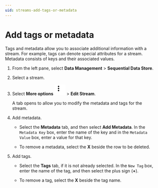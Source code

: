 ```yaml
---
uid: streams-add-tags-or-metadata
---
```


# Add tags or metadata

Tags and metadata allow you to associate additional information with a stream. For example, tags can denote special attributes for a stream. Metadata consists of keys and their associated values.

1. From the left pane, select **Data Management** > **Sequential Data Store**.

1. Select a stream.

1. Select **More options** ![More options icon](../../../_icons/dots-vertical.svg) > **Edit Stream**.

   A tab opens to allow you to modify the metadata and tags for the stream.

1. Add metadata.

   - Select the **Metadata** tab, and then select **Add Metadata**. In the `Metadata Key` box, enter the name of the key and in the `Metadata Value` box, enter a value for that key.

   - To remove a metadata, select the **X** beside the row to be deleted.

1. Add tags.

   - Select the **Tags** tab, if it is not already selected. In the `New Tag` box, enter the name of the tag, and then select the plus sign (**+**).
   
   - To remove a tag, select the **X** beside the tag name.
